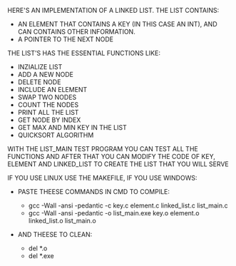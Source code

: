 HERE'S AN IMPLEMENTATION OF A LINKED LIST. 
THE LIST CONTAINS: 
 - AN ELEMENT THAT CONTAINS A KEY (IN THIS CASE AN INT), AND CAN CONTAINS OTHER INFORMATION.
 - A POINTER TO THE NEXT NODE 

THE LIST'S HAS THE ESSENTIAL FUNCTIONS LIKE:
 - INZIALIZE LIST
 - ADD A NEW NODE
 - DELETE NODE
 - INCLUDE AN ELEMENT
 - SWAP TWO NODES
 - COUNT THE NODES
 - PRINT ALL THE LIST
 - GET NODE BY INDEX
 - GET MAX AND MIN KEY IN THE LIST
 - QUICKSORT ALGORITHM

WITH THE LIST_MAIN TEST PROGRAM YOU CAN TEST ALL THE FUNCTIONS AND AFTER THAT YOU CAN MODIFY THE CODE OF KEY, ELEMENT AND LINKED_LIST TO CREATE THE LIST THAT YOU WILL SERVE

IF YOU USE LINUX USE THE MAKEFILE, IF YOU USE WINDOWS:
 - PASTE THEESE COMMANDS IN CMD TO COMPILE:
    - gcc -Wall -ansi -pedantic -c key.c element.c linked_list.c list_main.c
    - gcc -Wall -ansi -pedantic -o list_main.exe key.o element.o linked_list.o list_main.o

- AND THEESE TO CLEAN:
    - del *.o 
    - del *.exe